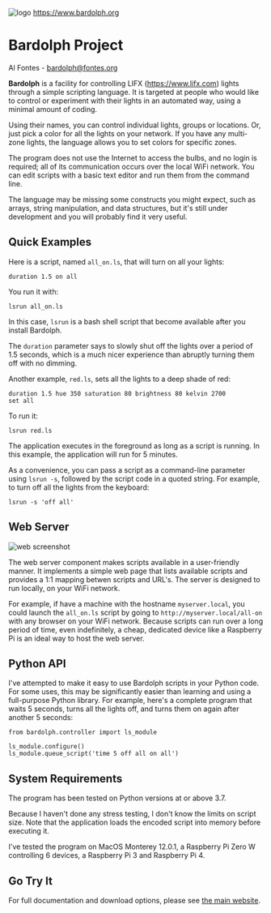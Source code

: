 ![logo](https://www.bardolph.org/logo.png)
https://www.bardolph.org

# Bardolph Project

Al Fontes - [bardolph@fontes.org](mailto:bardolph@fontes.org)

**Bardolph** is a facility for controlling LIFX (https://www.lifx.com) lights
through a simple scripting language. It is targeted at people who would like
to control or experiment with their lights in an automated way, using a minimal
amount of coding.

Using their names, you can control individual lights, groups or locations. Or,
just pick a color for all the lights on your network. If you have any
multi-zone lights, the language allows you to set colors for specific zones.

The program does not use the Internet to access the bulbs, and no login is
required; all of its  communication occurs over the local WiFi network. You
can edit scripts with a basic text editor and run them from the command line.

The language may be missing some constructs you might expect, such as arrays,
string manipulation, and data structures, but it's still under development and
you will probably find it very useful.

## Quick Examples
Here is a script, named `all_on.ls`, that will turn on all your lights:
```
duration 1.5 on all
```
You run it with:
```
lsrun all_on.ls
```
In this case, `lsrun` is a bash shell script that become available after you
install Bardolph.

The `duration` parameter says to slowly shut off the
lights over a period of 1.5 seconds, which is a much nicer experience than
abruptly turning them off with no dimming.

Another example, `red.ls`, sets all the lights to a deep shade of red:
```
duration 1.5 hue 350 saturation 80 brightness 80 kelvin 2700
set all
```
To run it:
```
lsrun red.ls
```
The application executes in the foreground as long as a script is running.
In this example, the application will run for 5 minutes.

As a convenience, you can pass a script as a command-line parameter using
`lsrun -s`, followed by the script code in a quoted string. For example, to
turn off all the lights from the keyboard:

```
lsrun -s 'off all'
```

## Web Server
![web screenshot](https://www.bardolph.org/web_mobile.png)

The web server component makes scripts available in a user-friendly manner.
It implements a simple web page that lists available scripts and provides a
1:1 mapping betwen scripts and URL's. The server is designed to run locally,
on your WiFi network.

For example, if have a machine with the hostname
`myserver.local`, you could launch the  `all_on.ls` script by going to
`http://myserver.local/all-on` with any browser on your WiFi network.
Because scripts can run over a long period of time, even indefinitely,
a cheap, dedicated device like a Raspberry Pi is an ideal way to host the
web server.

## Python API
I've attempted to make it easy to use Bardolph scripts in your Python code.
For some uses, this may be significantly easier than learning and using a
full-purpose Python library. For example, here's a complete program that
waits 5 seconds, turns all the lights off, and turns them on again after
another 5 seconds:

```
from bardolph.controller import ls_module

ls_module.configure()
ls_module.queue_script('time 5 off all on all')
```

## System Requirements
The program has been tested on Python versions at or above 3.7.

Because I haven't done any stress testing, I don't know the limits on
script size. Note that the application loads the encoded script into memory
before executing it.

I've tested the program on MacOS Monterey 12.0.1, a Raspberry Pi Zero W
controlling 6 devices, a Raspberry Pi 3 and Raspberry Pi 4.

## Go Try It
For full documentation and download options, please see
[the main website](http://www.bardolph.org).

